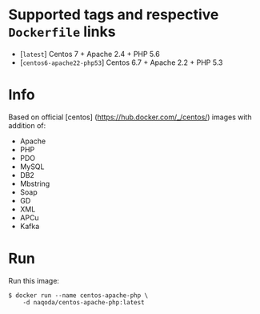 # Supported tags and respective `Dockerfile` links

-	[`latest`] Centos 7 + Apache 2.4 + PHP 5.6
-   [`centos6-apache22-php53`] Centos 6.7 + Apache 2.2 + PHP 5.3

# Info
Based on official [centos] (https://hub.docker.com/_/centos/) images with addition of:

- Apache
- PHP
- PDO
- MySQL
- DB2
- Mbstring
- Soap
- GD
- XML
- APCu
- Kafka

# Run
Run this image:

```console
$ docker run --name centos-apache-php \
	-d naqoda/centos-apache-php:latest
```